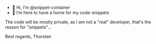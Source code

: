 - 👋 Hi, I’m @snippet-container
- 👀 I’m here to have a home for my code-snippets

The code will be mostly private, as I am not a "real" developer, that's the reason for "snippets"...

Best regards,
Thorsten

<!---
snippet-container/snippet-container is a ✨ special ✨ repository because its `README.md` (this file) appears on your GitHub profile.
You can click the Preview link to take a look at your changes.
--->
